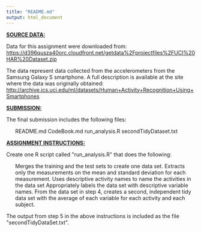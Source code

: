 ```yaml
---
title: "README.md"
output: html_document
---
```


<u><b>SOURCE DATA:</b></u>

Data for this assignment were downloaded from: https://d396qusza40orc.cloudfront.net/getdata%2Fprojectfiles%2FUCI%20HAR%20Dataset.zip

The data represent data collected from the accelerometers from the Samsung Galaxy S smartphone. A full description is available at the site where the data was originally obtained: http://archive.ics.uci.edu/ml/datasets/Human+Activity+Recognition+Using+Smartphones

<u><b>SUBMISSION:</b></u>

The final submission includes the following files:
<ul>
    README.md
    CodeBook.md
    run_analysis.R
    secondTidyDataset.txt
</ul>

<u><b>ASSIGNMENT INSTRUCTIONS:</b></u>

Create one R script called "run_analysis.R" that does the following:
<ul>
    Merges the training and the test sets to create one data set.
    Extracts only the measurements on the mean and standard deviation for each measurement.
    Uses descriptive activity names to name the activities in the data set
    Appropriately labels the data set with descriptive variable names.
    From the data set in step 4, creates a second, independent tidy data set with the average of each variable for each activity and each subject.
</ul>
The output from step 5 in the above instructions is included as the file "secondTidyDataSet.txt".

